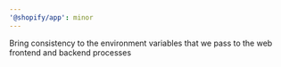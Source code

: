 ```yaml
---
'@shopify/app': minor
---
```


Bring consistency to the environment variables that we pass to the web frontend and backend processes
